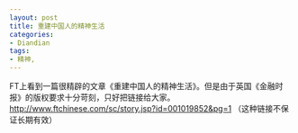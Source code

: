 ```yaml
---
layout: post
title: 重建中国人的精神生活
categories:
- Diandian
tags:
- 精神, 
---
```

FT上看到一篇很精辟的文章《重建中国人的精神生活》。但是由于英国《金融时报》的版权要求十分苛刻，只好把链接给大家。http://www.ftchinese.com/sc/story.jsp?id=001019852&pg=1 （这种链接不保证长期有效）